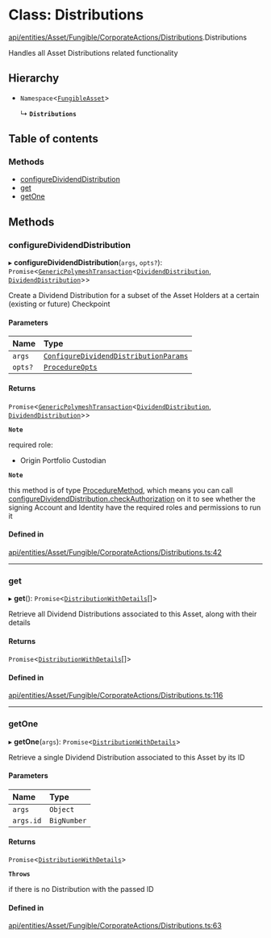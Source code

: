 # Class: Distributions

[api/entities/Asset/Fungible/CorporateActions/Distributions](../wiki/api.entities.Asset.Fungible.CorporateActions.Distributions).Distributions

Handles all Asset Distributions related functionality

## Hierarchy

- `Namespace`\<[`FungibleAsset`](../wiki/api.entities.Asset.Fungible.FungibleAsset)\>

  ↳ **`Distributions`**

## Table of contents

### Methods

- [configureDividendDistribution](../wiki/api.entities.Asset.Fungible.CorporateActions.Distributions.Distributions#configuredividenddistribution)
- [get](../wiki/api.entities.Asset.Fungible.CorporateActions.Distributions.Distributions#get)
- [getOne](../wiki/api.entities.Asset.Fungible.CorporateActions.Distributions.Distributions#getone)

## Methods

### configureDividendDistribution

▸ **configureDividendDistribution**(`args`, `opts?`): `Promise`\<[`GenericPolymeshTransaction`](../wiki/api.procedures.types#genericpolymeshtransaction)\<[`DividendDistribution`](../wiki/api.entities.DividendDistribution.DividendDistribution), [`DividendDistribution`](../wiki/api.entities.DividendDistribution.DividendDistribution)\>\>

Create a Dividend Distribution for a subset of the Asset Holders at a certain (existing or future) Checkpoint

#### Parameters

| Name | Type |
| :------ | :------ |
| `args` | [`ConfigureDividendDistributionParams`](../wiki/api.procedures.types.ConfigureDividendDistributionParams) |
| `opts?` | [`ProcedureOpts`](../wiki/api.procedures.types.ProcedureOpts) |

#### Returns

`Promise`\<[`GenericPolymeshTransaction`](../wiki/api.procedures.types#genericpolymeshtransaction)\<[`DividendDistribution`](../wiki/api.entities.DividendDistribution.DividendDistribution), [`DividendDistribution`](../wiki/api.entities.DividendDistribution.DividendDistribution)\>\>

**`Note`**

required role:
  - Origin Portfolio Custodian

**`Note`**

this method is of type [ProcedureMethod](../wiki/api.procedures.types.ProcedureMethod), which means you can call [configureDividendDistribution.checkAuthorization](../wiki/api.procedures.types.ProcedureMethod#checkauthorization)
  on it to see whether the signing Account and Identity have the required roles and permissions to run it

#### Defined in

[api/entities/Asset/Fungible/CorporateActions/Distributions.ts:42](https://github.com/PolymeshAssociation/polymesh-sdk/blob/9a8715021/src/api/entities/Asset/Fungible/CorporateActions/Distributions.ts#L42)

___

### get

▸ **get**(): `Promise`\<[`DistributionWithDetails`](../wiki/api.entities.types.DistributionWithDetails)[]\>

Retrieve all Dividend Distributions associated to this Asset, along with their details

#### Returns

`Promise`\<[`DistributionWithDetails`](../wiki/api.entities.types.DistributionWithDetails)[]\>

#### Defined in

[api/entities/Asset/Fungible/CorporateActions/Distributions.ts:116](https://github.com/PolymeshAssociation/polymesh-sdk/blob/9a8715021/src/api/entities/Asset/Fungible/CorporateActions/Distributions.ts#L116)

___

### getOne

▸ **getOne**(`args`): `Promise`\<[`DistributionWithDetails`](../wiki/api.entities.types.DistributionWithDetails)\>

Retrieve a single Dividend Distribution associated to this Asset by its ID

#### Parameters

| Name | Type |
| :------ | :------ |
| `args` | `Object` |
| `args.id` | `BigNumber` |

#### Returns

`Promise`\<[`DistributionWithDetails`](../wiki/api.entities.types.DistributionWithDetails)\>

**`Throws`**

if there is no Distribution with the passed ID

#### Defined in

[api/entities/Asset/Fungible/CorporateActions/Distributions.ts:63](https://github.com/PolymeshAssociation/polymesh-sdk/blob/9a8715021/src/api/entities/Asset/Fungible/CorporateActions/Distributions.ts#L63)
